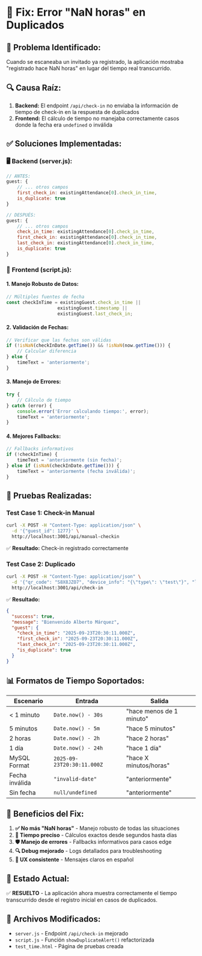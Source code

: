 # 🔧 Fix: Error "NaN horas" en Duplicados

## 🐛 **Problema Identificado:**
Cuando se escaneaba un invitado ya registrado, la aplicación mostraba "registrado hace NaN horas" en lugar del tiempo real transcurrido.

## 🔍 **Causa Raíz:**
1. **Backend:** El endpoint `/api/check-in` no enviaba la información de tiempo de check-in en la respuesta de duplicados
2. **Frontend:** El cálculo de tiempo no manejaba correctamente casos donde la fecha era `undefined` o inválida

## ✅ **Soluciones Implementadas:**

### 🖥️ **Backend (server.js):**
```javascript
// ANTES:
guest: {
    // ... otros campos
    first_check_in: existingAttendance[0].check_in_time,
    is_duplicate: true
}

// DESPUÉS:
guest: {
    // ... otros campos
    check_in_time: existingAttendance[0].check_in_time,
    first_check_in: existingAttendance[0].check_in_time,
    last_check_in: existingAttendance[0].check_in_time,
    is_duplicate: true
}
```

### 📱 **Frontend (script.js):**

#### **1. Manejo Robusto de Datos:**
```javascript
// Múltiples fuentes de fecha
const checkInTime = existingGuest.check_in_time || 
                   existingGuest.timestamp || 
                   existingGuest.last_check_in;
```

#### **2. Validación de Fechas:**
```javascript
// Verificar que las fechas son válidas
if (!isNaN(checkInDate.getTime()) && !isNaN(now.getTime())) {
    // Calcular diferencia
} else {
    timeText = 'anteriormente';
}
```

#### **3. Manejo de Errores:**
```javascript
try {
    // Cálculo de tiempo
} catch (error) {
    console.error('Error calculando tiempo:', error);
    timeText = 'anteriormente';
}
```

#### **4. Mejores Fallbacks:**
```javascript
// Fallbacks informativos
if (!checkInTime) {
    timeText = 'anteriormente (sin fecha)';
} else if (isNaN(checkInDate.getTime())) {
    timeText = 'anteriormente (fecha inválida)';
}
```

## 🧪 **Pruebas Realizadas:**

### **Test Case 1: Check-in Manual**
```bash
curl -X POST -H "Content-Type: application/json" \
  -d '{"guest_id": 1277}' \
  http://localhost:3001/api/manual-checkin
```
✅ **Resultado:** Check-in registrado correctamente

### **Test Case 2: Duplicado**
```bash
curl -X POST -H "Content-Type: application/json" \
  -d '{"qr_code": "S8X8JZO7", "device_info": "{\"type\": \"test\"}", "location": "Test"}' \
  http://localhost:3001/api/check-in
```
✅ **Resultado:** 
```json
{
  "success": true,
  "message": "Bienvenido Alberto Márquez",
  "guest": {
    "check_in_time": "2025-09-23T20:30:11.000Z",
    "first_check_in": "2025-09-23T20:30:11.000Z",
    "last_check_in": "2025-09-23T20:30:11.000Z",
    "is_duplicate": true
  }
}
```

## 📊 **Formatos de Tiempo Soportados:**

| Escenario | Entrada | Salida |
|-----------|---------|--------|
| < 1 minuto | `Date.now() - 30s` | "hace menos de 1 minuto" |
| 5 minutos | `Date.now() - 5m` | "hace 5 minutos" |
| 2 horas | `Date.now() - 2h` | "hace 2 horas" |
| 1 día | `Date.now() - 24h` | "hace 1 día" |
| MySQL Format | `2025-09-23T20:30:11.000Z` | "hace X minutos/horas" |
| Fecha inválida | `"invalid-date"` | "anteriormente" |
| Sin fecha | `null/undefined` | "anteriormente" |

## 🎯 **Beneficios del Fix:**

1. **✅ No más "NaN horas"** - Manejo robusto de todas las situaciones
2. **📅 Tiempo preciso** - Cálculos exactos desde segundos hasta días
3. **🛡️ Manejo de errores** - Fallbacks informativos para casos edge
4. **🔍 Debug mejorado** - Logs detallados para troubleshooting
5. **📱 UX consistente** - Mensajes claros en español

## 🚀 **Estado Actual:**
✅ **RESUELTO** - La aplicación ahora muestra correctamente el tiempo transcurrido desde el registro inicial en casos de duplicados.

## 🔧 **Archivos Modificados:**
- `server.js` - Endpoint `/api/check-in` mejorado
- `script.js` - Función `showDuplicateAlert()` refactorizada
- `test_time.html` - Página de pruebas creada
